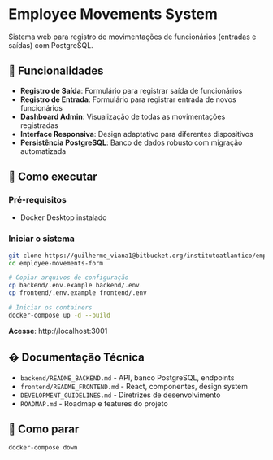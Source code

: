 # Employee Movements System

Sistema web para registro de movimentações de funcionários (entradas e saídas) com PostgreSQL.

## 🚀 Funcionalidades

- **Registro de Saída**: Formulário para registrar saída de funcionários
- **Registro de Entrada**: Formulário para registrar entrada de novos funcionários  
- **Dashboard Admin**: Visualização de todas as movimentações registradas
- **Interface Responsiva**: Design adaptativo para diferentes dispositivos
- **Persistência PostgreSQL**: Banco de dados robusto com migração automatizada

## 🚀 Como executar

### Pré-requisitos
- Docker Desktop instalado

### Iniciar o sistema
```bash
git clone https://guilherme_viana1@bitbucket.org/institutoatlantico/employee-movements-form.git
cd employee-movements-form

# Copiar arquivos de configuração
cp backend/.env.example backend/.env
cp frontend/.env.example frontend/.env

# Iniciar os containers
docker-compose up -d --build
```

**Acesse**: http://localhost:3001

## � Documentação Técnica

- `backend/README_BACKEND.md` - API, banco PostgreSQL, endpoints
- `frontend/README_FRONTEND.md` - React, componentes, design system
- `DEVELOPMENT_GUIDELINES.md` - Diretrizes de desenvolvimento
- `ROADMAP.md` - Roadmap e features do projeto

## 🛑 Como parar

```bash
docker-compose down
```